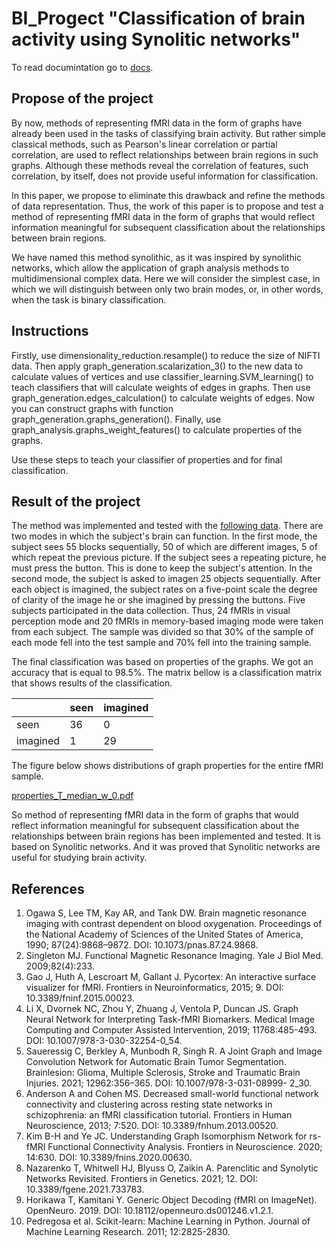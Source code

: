 # BI_Progect "Classification of brain activity using Synolitic networks"
To read documintation go to [docs](https://daniil-vlasenko.github.io/BI_Project/index.html).

## Propose of the project
By now, methods of representing fMRI data in the form of graphs have already been used in the tasks of classifying brain activity. But rather simple classical methods, such as Pearson's linear correlation or partial correlation, are used to reflect relationships between brain regions in such graphs. Although these methods reveal the correlation of features, such correlation, by itself, does not provide useful information for classification. 

In this paper, we propose to eliminate this drawback and refine the methods of data representation. Thus, the work of this paper is to propose and test a method of representing fMRI data in the form of graphs that would reflect information meaningful for subsequent classification about the relationships between brain regions. 

We have named this method synolithic, as it was inspired by synolithic networks, which allow the application of graph analysis methods to multidimensional complex data. Here we will consider the simplest case, in which we will distinguish between only two brain modes, or, in other words, when the task is binary classification.

## Instructions
Firstly, use dimensionality_reduction.resample() to reduce the size of NIFTI data. Then apply graph_generation.scalarization_3() to the new data to calculate values of vertices and  use classifier_learning.SVM_learning() to teach classifiers that will calculate weights of edges in graphs. Then use graph_generation.edges_calculation() to calculate weights of edges. Now you can construct graphs with function graph_generation.graphs_generation(). Finally, use graph_analysis.graphs_weight_features() to calculate properties of the graphs. 

Use these steps to teach your classifier of properties and for final classification.

## Result of the project
The method was implemented and tested with the [following data](https://openneuro.org/datasets/ds001246/versions/1.2.1). There are two modes in which the subject's brain can function. In the first mode, the subject sees 55 blocks sequentially, 50 of which are different images, 5 of which repeat the previous picture. If the subject sees a repeating picture, he must press the button. This is done to keep the subject's attention. In the second mode, the subject is asked to imagen 25 objects sequentially. After each object is imagined, the subject rates on a five-point scale the degree of clarity of the image he or she imagined by pressing the buttons. Five subjects participated in the data collection. Thus, 24 fMRIs in visual perception mode and 20 fMRIs in memory-based imaging mode were taken from each subject. The sample was divided so that 30% of the sample of each mode fell into the test sample and 70% fell into the training sample. 

The final classification was based on properties of the graphs. We got an accuracy that is equal to 98.5%. The matrix bellow is a classification matrix that shows results of the classification.

|          | seen | imagined |
|----------|------|----------|
| seen     | 36   | 0        |
| imagined | 1    | 29       |

The figure below shows distributions of graph properties for the entire fMRI sample. 

[properties_T_median_w_0.pdf](https://github.com/Daniil-Vlasenko/BI_Progect/files/11522409/properties_T_median_w_0.pdf)

So method of representing fMRI data in the form of graphs that would reflect information meaningful for subsequent classification about the relationships between brain regions has been implemented and tested. It is based on Synolitic networks. And it was proved that Synolitic networks are useful for studying brain activity.

## References
1.	Ogawa S, Lee TM, Kay AR, and Tank DW. Brain magnetic resonance imaging with contrast dependent on blood oxygenation. Proceedings of the National Academy of Sciences of the United States of America, 1990; 87(24):9868–9872. DOI: 10.1073/pnas.87.24.9868. 
2.	Singleton MJ. Functional Magnetic Resonance Imaging. Yale J Biol Med. 2009;82(4):233. 
3. 	Gao J, Huth A, Lescroart M, Gallant J. Pycortex: An interactive surface visualizer for fMRI. Frontiers in Neuroinformatics, 2015; 9. DOI: 10.3389/fninf.2015.00023. 
4. 	Li X, Dvornek NC, Zhou Y, Zhuang J, Ventola P, Duncan JS. Graph Neural Network for Interpreting Task-fMRI Biomarkers. Medical Image Computing and Computer Assisted Intervention, 2019; 11768:485-493. DOI: 10.1007/978-3-030-32254-0_54. 
5. 	Saueressig C, Berkley A, Munbodh R, Singh R. A Joint Graph and Image Convolution Network for Automatic Brain Tumor Segmentation. Brainlesion: Glioma, Multiple Sclerosis, Stroke and Traumatic Brain Injuries. 2021; 12962:356–365. DOI: 10.1007/978-3-031-08999- 2_30. 
6. 	Anderson A and Cohen MS. Decreased small-world functional network connectivity and clustering across resting state networks in schizophrenia: an fMRI classification tutorial. Frontiers in Human Neuroscience, 2013; 7:520. DOI: 10.3389/fnhum.2013.00520. 
7. 	Kim B-H and Ye JC. Understanding Graph Isomorphism Network for rs-fMRI Functional Connectivity Analysis. Frontiers in Neuroscience. 2020; 14:630. DOI: 10.3389/fnins.2020.00630. 
8. 	Nazarenko T, Whitwell HJ, Blyuss O, Zaikin A. Parenclitic and Synolytic Networks Revisited. Frontiers in Genetics. 2021; 12. DOI: 10.3389/fgene.2021.733783. 
9. 	Horikawa T, Kamitani Y. Generic Object Decoding (fMRI on ImageNet). OpenNeuro. 2019. DOI: 10.18112/openneuro.ds001246.v1.2.1. 
10. Pedregosa et al. Scikit-learn: Machine Learning in Python. Journal of Machine Learning Research. 2011; 12:2825-2830.

